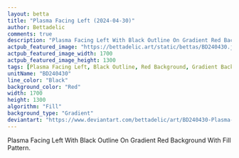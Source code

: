 ```yaml
---
layout: betta
title: "Plasma Facing Left (2024-04-30)"
author: Bettadelic
comments: true
description: "Plasma Facing Left With Black Outline On Gradient Red Background With Fill Pattern."
actpub_featured_image: "https://bettadelic.art/static/bettas/BD240430.jpg"
actpub_featured_image_width: 1700
actpub_featured_image_height: 1300
tags: [Plasma Facing Left, Black Outline, Red Background, Gradient Background Pattern, Fill Pattern, April 2024]
unitName: "BD240430"
line_color: "Black"
background_color: "Red"
width: 1700
height: 1300
algorithm: "Fill"
background_type: "Gradient"
deviantart: "https://www.deviantart.com/bettadelic/art/BD240430-Plasma-Facing-Left-2024-04-30-1047421783"
---
```


Plasma Facing Left With Black Outline On Gradient Red Background With Fill Pattern.
